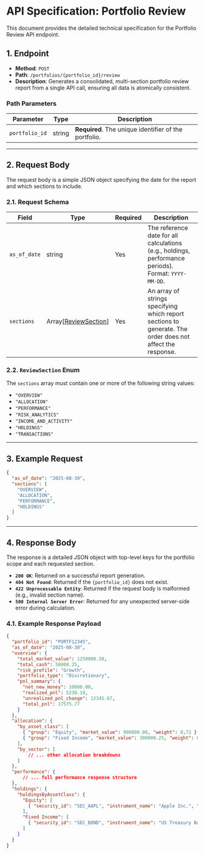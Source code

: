 # API Specification: Portfolio Review

This document provides the detailed technical specification for the Portfolio Review API endpoint.

## 1. Endpoint

* **Method**: `POST`
* **Path**: `/portfolios/{portfolio_id}/review`
* **Description**: Generates a consolidated, multi-section portfolio review report from a single API call, ensuring all data is atomically consistent.

### Path Parameters

| Parameter      | Type   | Description                               |
| -------------- | ------ | ----------------------------------------- |
| `portfolio_id` | string | **Required**. The unique identifier of the portfolio. |

---

## 2. Request Body

The request body is a simple JSON object specifying the date for the report and which sections to include.

### 2.1. Request Schema

| Field        | Type            | Required | Description                                                                                                                              |
| ------------ | --------------- | -------- | ---------------------------------------------------------------------------------------------------------------------------------------- |
| `as_of_date` | string          | Yes      | The reference date for all calculations (e.g., holdings, performance periods). Format: `YYYY-MM-DD`.                                         |
| `sections`   | Array[<a href="#reviewsection-enum">ReviewSection</a>] | Yes      | An array of strings specifying which report sections to generate. The order does not affect the response. |

### 2.2. `ReviewSection` Enum

The `sections` array must contain one or more of the following string values:

* `"OVERVIEW"`
* `"ALLOCATION"`
* `"PERFORMANCE"`
* `"RISK_ANALYTICS"`
* `"INCOME_AND_ACTIVITY"`
* `"HOLDINGS"`
* `"TRANSACTIONS"`

---

## 3. Example Request

```json
{
  "as_of_date": "2025-08-30",
  "sections": [
    "OVERVIEW",
    "ALLOCATION",
    "PERFORMANCE",
    "HOLDINGS"
  ]
}
````

-----

## 4\. Response Body

The response is a detailed JSON object with top-level keys for the portfolio scope and each requested section.

  * **`200 OK`**: Returned on a successful report generation.
  * **`404 Not Found`**: Returned if the `{portfolio_id}` does not exist.
  * **`422 Unprocessable Entity`**: Returned if the request body is malformed (e.g., invalid section name).
  * **`500 Internal Server Error`**: Returned for any unexpected server-side error during calculation.

### 4.1. Example Response Payload

```json
{
  "portfolio_id": "PORTF12345",
  "as_of_date": "2025-08-30",
  "overview": {
    "total_market_value": 1250000.50,
    "total_cash": 50000.25,
    "risk_profile": "Growth",
    "portfolio_type": "Discretionary",
    "pnl_summary": {
      "net_new_money": 10000.00,
      "realized_pnl": 5230.10,
      "unrealized_pnl_change": 12345.67,
      "total_pnl": 17575.77
    }
  },
  "allocation": {
    "by_asset_class": [
      { "group": "Equity", "market_value": 900000.00, "weight": 0.72 },
      { "group": "Fixed Income", "market_value": 300000.25, "weight": 0.24 }
    ],
    "by_sector": [
        // ... other allocation breakdowns
    ]
  },
  "performance": {
      // ... full performance response structure
  },
  "holdings": {
    "holdingsByAssetClass": {
      "Equity": [
        { "security_id": "SEC_AAPL", "instrument_name": "Apple Inc.", "quantity": 100, "market_value": 15000.00, "weight": 0.012, "unrealized_pnl": 2500.00 }
      ],
      "Fixed Income": [
        { "security_id": "SEC_BOND", "instrument_name": "US Treasury Bond", "quantity": 10, "market_value": 9800.00, "weight": 0.008, "unrealized_pnl": 300.00 }
      ]
    }
  }
}
```
